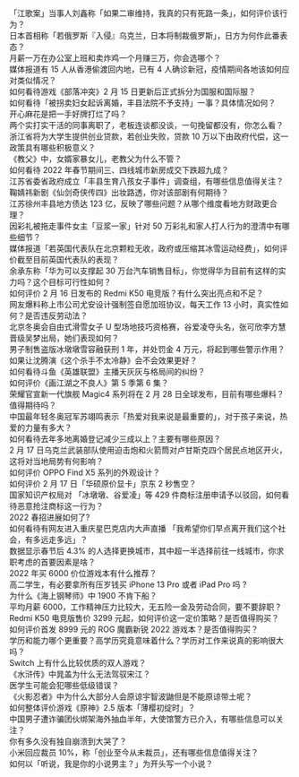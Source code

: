 「江歌案」当事人刘鑫称「如果二审维持，我真的只有死路一条」，如何评价该行为？  
日本首相称「若俄罗斯『入侵』乌克兰，日本将制裁俄罗斯」，日方为何作此番表态？  
月薪一万在办公室上班和卖炸鸡一个月赚三万，你会选哪个？  
媒体报道有 15 人从香港偷渡回内地，已有 4 人确诊新冠，疫情期间各地该如何应对类似情况？  
如何看待游戏《部落冲突》2 月 15 日更新后正式拆分为国服和国际服？  
如何看待「被拐卖妇女起诉离婚，丰县法院不予支持」一事？具体情况如何？  
开心麻花是把一手好牌打烂了吗？  
两个实打实干活的同事离职了，老板连谈都没谈，一句挽留都没有，你怎么看？  
浙江省将为大学生提供创业贷款，若创业失败，贷款 10 万以下由政府代偿，这一政策具有哪些积极意义？  
《教父》中，女婿家暴女儿，老教父为什么不管？  
如何看待 2022 年春节期间三、四线城市新房成交下跌超九成？  
江苏省委省政府成立「丰县生育八孩女子事件」调查组，有哪些信息值得关注？  
鞠婧祎新剧《仙剑奇侠传四》出妆路透，你对该部剧有何期待？  
江苏徐州丰县地方债达 123 亿，反映了哪些问题？从哪个维度看地方财政更合理？  
因彩礼被拖走事件女主「豆浆一家」针对 50 万彩礼和家人打人行为的澄清中有哪些细节？  
媒体报道「若英国代表队在北京颗粒无收，政府或压缩其冰雪运动经费」，如何评价截至目前英国代表队的表现？  
余承东称「华为可以支撑起 30 万台汽车销售目标」，你觉得华为目前有这样的实力吗？这个目标可行性如何？  
如何评价 2 月 16 日发布的 Redmi K50 电竞版？有什么突出亮点和不足？  
网友爆料称上市公司尤安设计强制签自愿加班协议，每天工作 13 小时，真实性如何？是否违反劳动法？  
北京冬奥会自由式滑雪女子 U 型场地技巧资格赛，谷爱凌夺头名，张可欣李方慧晋级吴梦出局，她们表现如何？  
男子制售盗版冰墩墩雪容融获刑 1 年，并处罚金 4 万元，将起到哪些警示作用？  
如果让沈腾演《这个杀手不太冷静》会不会效果更好？  
如何看待斗鱼《英雄联盟》主播天灰灰与格局间的纠纷？  
如何评价《画江湖之不良人》第 5 季第 6 集？  
荣耀官宣新一代旗舰 Magic4 系列将在 2 月 28 日全球发布，目前有哪些爆料？值得期待吗？  
中国最年轻冬奥冠军苏翊鸣表示「热爱对我来说是最重要的」，对于孩子来说，热爱的力量有多大？  
如何看待去年多地离婚登记减少三成以上？主要有哪些原因？  
2 月 17 日乌克兰武装部队使用迫击炮和火箭筒对卢甘斯克四个居民点地区开火，这将对当地局势有何影响？  
如何评价 OPPO Find X5 系列的外观设计？  
如何评价 2 月 17 日「华硕原价显卡」京东 2 秒售空？  
国家知识产权局对 「冰墩墩、谷爱凌」等 429 件商标注册申请予以驳回，如何看待恶意抢注商标这一行为？  
2022 春招进展如何了?  
如何看待有网友进入重庆星巴克店内大声直播 「我希望你们早点离开我们这个社会，有多远走多远」？  
数据显示春节后 4.3% 的人选择更换城市，其中超一半选择前往一线城市，你求职考虑的首要因素是啥？  
2022 年买 6000 价位游戏本有什么推荐？  
高二学生，有必要拿所有压岁钱买 iPhone 13 Pro 或者 iPad Pro 吗 ?  
为什么《海上钢琴师》中 1900 不肯下船？  
平均月薪 6000，工作精神压力比较大，无五险一金及劳动合同，要不要辞职？  
Redmi K50 电竞版售价 3299 元起，如何评价这一定价策略？是否值得购买？  
如何评价首发 8999 元的 ROG 魔霸新锐 2022 游戏本？是否值得购买？  
学历和能力哪个更重要？高学历究竟意味着什么？学历对工作来说真的影响很大吗？  
Switch 上有什么比较优质的双人游戏？  
《水浒传》中晁盖为什么无法驾驭宋江？  
医学生可能会犯哪些低级错误？  
《火影忍者》中为什么大部分人会原谅宇智波鼬但是不能原谅带土呢？  
如何整体评价游戏《原神》2.5 版本「薄樱初绽时」？  
中国男子遭诈骗团伙绑架海外抽血半年，大使馆警方已介入，有哪些信息可以关注？  
你有多久没有独自崩溃到大哭了？  
小米回应裁员 10%，称「创业至今从未裁员」，还有哪些信息值得关注？  
如何以「听说，我是你的小说男主？」为开头写一个小说？  
